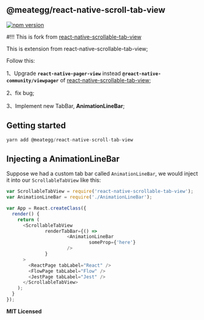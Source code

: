 
## @meategg/react-native-scroll-tab-view
[![npm version](https://badge.fury.io/js/react-native-scrollable-tab-view.svg)](https://badge.fury.io/js/react-native-scrollable-tab-view)

#!!! This is fork from [react-native-scrollable-tab-view](https://github.com/ptomasroos/react-native-scrollable-tab-view)

This is extension from react-native-scrollable-tab-view;

Follow this:

1、Upgrade **`react-native-pager-view`** instead **`@react-native-community/viewpager`**  of [react-native-scrollable-tab-view](https://github.com/ptomasroos/react-native-scrollable-tab-view);

2、fix bug;

3、Implement new TabBar, **AnimationLineBar**;

## Getting started
```javascript
yarn add @meategg/react-native-scroll-tab-view
```

## Injecting a AnimationLineBar

Suppose we had a custom tab bar called `AnimationLineBar`, we would inject
it into our `ScrollableTabView` like this:

```javascript
var ScrollableTabView = require('react-native-scrollable-tab-view');
var AnimationLineBar = require('./AnimationLineBar');

var App = React.createClass({
  render() {
    return (
      <ScrollableTabView 
              renderTabBar={() =>
                      <AnimationLineBar 
                              someProp={'here'}
                      />
              }
      >
        <ReactPage tabLabel="React" />
        <FlowPage tabLabel="Flow" />
        <JestPage tabLabel="Jest" />
      </ScrollableTabView>
    );
  }
});
```



**MIT Licensed**
